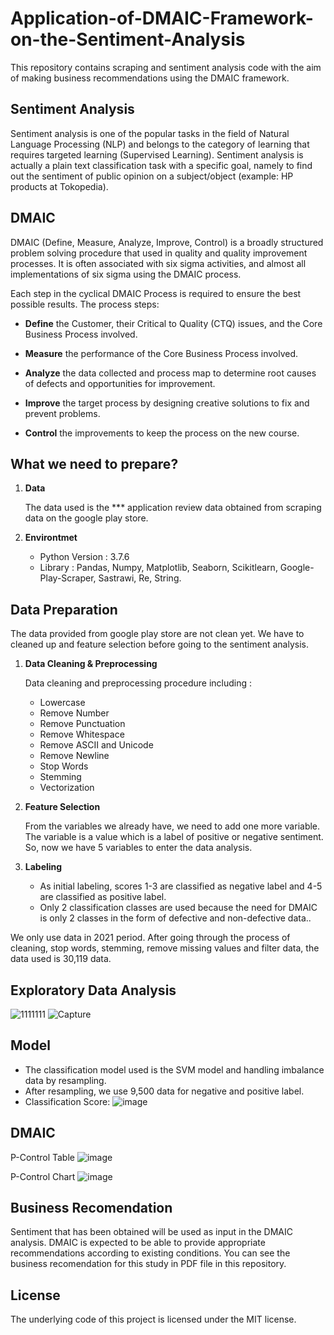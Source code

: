 # Application-of-DMAIC-Framework-on-the-Sentiment-Analysis

This repository contains scraping and sentiment analysis code with the aim of making business recommendations using the DMAIC framework.

## Sentiment Analysis
Sentiment analysis is one of the popular tasks in the field of Natural Language Processing (NLP) and belongs to the category of learning that requires targeted learning (Supervised Learning). Sentiment analysis is actually a plain text classification task with a specific goal, namely to find out the sentiment of public opinion on a subject/object (example: HP products at Tokopedia). 

## DMAIC
DMAIC (Define, Measure, Analyze, Improve, Control) is a broadly structured problem solving procedure that
used in quality and quality improvement processes. It is often associated
with six sigma activities, and almost all implementations of six sigma
using the DMAIC process.

Each step in the cyclical DMAIC Process is required to ensure the best possible results. The process steps:

* **Define** the Customer, their Critical to Quality (CTQ) issues, and the Core Business Process involved.

* **Measure** the performance of the Core Business Process involved.

* **Analyze** the data collected and process map to determine root causes of defects and opportunities for improvement.

* **Improve** the target process by designing creative solutions to fix and prevent problems.

* **Control** the improvements to keep the process on the new course.


## What we need to prepare?
1.   **Data**

     The data used is the *** application review data obtained from scraping data on the google play store.

2.   **Environtmet**
      *   Python Version : 3.7.6
      *   Library : Pandas, Numpy, Matplotlib, Seaborn, Scikitlearn, Google-Play-Scraper, Sastrawi, Re, String.

## Data Preparation
The data provided from google play store are not clean yet. We have to cleaned up and feature selection before going to the sentiment analysis.
1.   **Data Cleaning & Preprocessing**

     Data cleaning and preprocessing procedure including :
     *    Lowercase
     *    Remove Number
     *    Remove Punctuation
     *    Remove Whitespace
     *    Remove ASCII and Unicode
     *    Remove Newline
     *    Stop Words
     *    Stemming
     *    Vectorization

2.   **Feature Selection**

     From the variables we already have, we need to add one more variable. The variable is a value which is a label of positive or negative sentiment. So, now we have 5              variables to enter the data analysis.

3.   **Labeling**
     *    As initial labeling, scores 1-3 are classified as negative label and 4-5 are classified as positive label.
     * Only 2 classification classes are used because the need for DMAIC is only 2 classes in the form of defective and non-defective data..

We only use data in 2021 period. After going through the process of cleaning, stop words, stemming, remove missing values and filter data, the data used is 30,119 data.

## Exploratory Data Analysis
![1111111](https://user-images.githubusercontent.com/83490369/128549277-95ee010d-b9c8-4591-8531-0f1448a86f44.PNG)
![Capture](https://user-images.githubusercontent.com/83490369/128549601-be4bb81a-1a8b-4534-a954-138638f4697d.PNG)


## Model
*    The classification model used is the SVM model and handling imbalance data by resampling.
*    After resampling, we use 9,500 data for negative and positive label.
*    Classification Score:
![image](https://user-images.githubusercontent.com/83490369/128548359-d9f7a74d-9245-4a94-b8db-d46897a7f454.png)

## DMAIC
P-Control Table
![image](https://user-images.githubusercontent.com/83490369/128550043-d532b1dd-4e0c-412e-a0fa-804c6833885c.png)

P-Control Chart
![image](https://user-images.githubusercontent.com/83490369/128550250-9b12b301-b85e-46a1-b558-e73c83d874f8.png)


## Business Recomendation
Sentiment that has been obtained will be used as input in the DMAIC analysis. DMAIC is expected to be able to provide appropriate recommendations according to existing conditions. You can see the business recomendation for this study in PDF file in this repository.

## License
The underlying code of this project is licensed under the MIT license.





